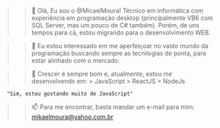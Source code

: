 >> 👋 Olá, Eu sou o @MicaelMoura!
      Técnico em informática com experiência em programação desktop (principalmente VB6 com SQL Server, mas um pouco de C# também).
      Porém, de uns tempos para cá, estou migrando para o desenvolvimento WEB.

>> 👀 Eu estou interessado em me aperfeiçoar no vasto mundo da programação buscando sempre as tecnilogias de ponta, para estar alinhado com o mercado.

>> 🌱 Crescer é sempre bom e, atualmente, estou me desenvolvendo em:
       > JavaScript
       > ReactJS
       > NodeJs
       
       "Sim, estou gostando muito de JavaScript"

>> 📫 Para me encontrar, basta mandar um e-mail para mim:
      mikaelmoura@yahoo.com.br
